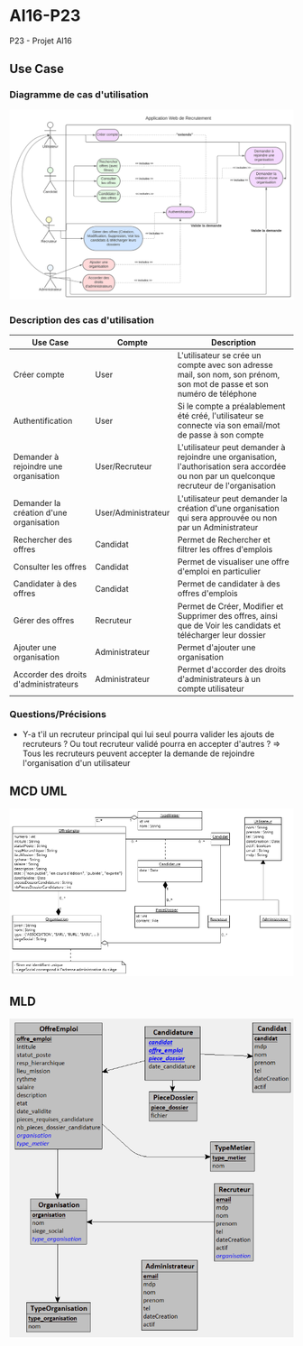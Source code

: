 # AI16-P23
P23 - Projet AI16 

## Use Case

### Diagramme de cas d'utilisation

![Use Case Diagram](conception/Usecase.svg)

### Description des cas d'utilisation
| Use Case | Compte | Description |
| -------- | ------ | ----------- |
| Créer compte | User | L'utilisateur se crée un compte avec son adresse mail, son nom, son prénom, son mot de passe et son numéro de téléphone |
| Authentification | User | Si le compte a préalablement été créé, l'utilisateur se connecte via son email/mot de passe à son compte |
| Demander à rejoindre une organisation | User/Recruteur | L'utilisateur peut demander à rejoindre une organisation, l'authorisation sera accordée ou non par un quelconque recruteur de l'organisation |
| Demander la création d'une organisation | User/Administrateur | L'utilisateur peut demander la création d'une organisation qui sera approuvée ou non par un Administrateur |
| Rechercher des offres | Candidat | Permet de Rechercher et filtrer les offres d'emplois |
| Consulter les offres | Candidat | Permet de visualiser une offre d'emploi en particulier |
| Candidater à des offres | Candidat | Permet de candidater à des offres d'emplois |
| Gérer des offres | Recruteur | Permet de Créer, Modifier et Supprimer des offres, ainsi que de Voir les candidats et télécharger leur dossier |
| Ajouter une organisation | Administrateur | Permet d'ajouter une organisation |
| Accorder des droits d'administrateurs | Administrateur | Permet d'accorder des droits d'administrateurs à un compte utilisateur |


### Questions/Précisions
- Y-a t'il un recruteur principal qui lui seul pourra valider les ajouts de recruteurs ? Ou tout recruteur validé pourra en accepter d'autres ? => Tous les recruteurs peuvent accepter la demande de rejoindre l'organisation d'un utilisateur

## MCD UML

![MCD](conception/ClassDiagram.png)


## MLD
![MLD](conception/MLD.png)